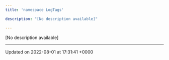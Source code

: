 ```yaml
---
title: 'namespace LogTags'

description: "[No description available]"

---
```







[No description available]






-------------------------------

Updated on 2022-08-01 at 17:31:41 +0000